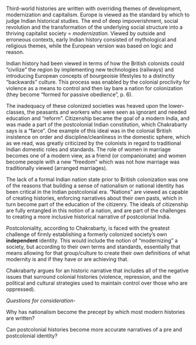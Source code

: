 Third-world histories are written with overriding themes of development, modernization and capitalism.  Europe is viewed as the standard by which to judge Indian historical studies.  The end of deep impoverishment, social revolution and the transformation of the underlying social structure into a thriving capitalist society = *modernization*.  Viewed by outside and erroneous contexts, early Indian history consisted of mythological and religious themes, while the European version was based on logic and reason.

Indian history had been viewed in terms of how the British colonists could “civilize” the region by implementing new technologies (railways) and introducing European concepts of bourgeoisie lifestyles to a distinctly “backwards” culture.  This process was enabled by the colonial proclivity for violence as a means to control and then lay bare a nation for colonization (they become “formed for passive obedience”, p. 6).

The inadequacy of these colonized societies was heaved upon the lower-classes, the peasants and workers who were seen as ignorant and needed education and “reform”.  Citizenship became the goal of a modern India, and was made a part of the postcolonial Indian constitution, which Chakrabarty says is a “farce”.  One example of this ideal was in the colonial British insistence on order and discipline/cleanliness in the domestic sphere, which as we read, was greatly criticized by the colonists in regard to traditional Indian domestic roles and standards.  The role of women in marriage becomes one of a modern view, as a friend (or companionate) and women become people with a new “freedom” which was not how marriage was traditionally viewed (arranged marriages).

The lack of a formal Indian nation state prior to British colonization was one of the reasons that building a sense of nationalism or national identity has been critical in the Indian postcolonial era. “Nations” are viewed as capable of creating histories, enforcing narratives about their own pasts, which in turn become part of the education of the citizenry.  The ideals of citizenship are fully entangled in this notion of a nation, and are part of the challenges to creating a more inclusive historical narrative of postcolonial India.

Postcoloniality, according to Chakrabarty, is faced with the greatest challenge of firmly establishing a formerly colonized society’s own **independent** identity.  This would include the notion of “modernizing” a society, but according to their own terms and standards, essentially that means allowing for that group/culture to create their own definitions of what modernity is and if they have or are achieving that. 

Chakrabarty argues for an historic narrative that includes all of the negative issues that surround colonial histories (violence, repression, and the political and cultural strategies used to maintain control over those who are oppressed).

*Questions for consideration-*

Why has nationalism become the precept by which most modern histories are written?

Can postcolonial histories become more accurate narratives of a pre and postcolonial identity?


